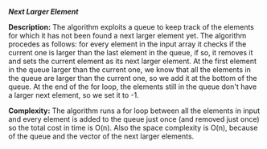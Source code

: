 <b><i>Next Larger Element</i></b>

<b>Description:</b> The algorithm exploits a queue to keep track of the elements for which it has not been found a next larger
element yet. The algorithm procedes as follows: for every element in the input array it checks if the current one is larger
than the last element in the queue, if so, it removes it and sets the current element as its next larger element.
At the first element in the queue larger than the current one, we know that all the elements in the queue are larger than the
current one, so we add it at the bottom of the queue.
At the end of the for loop, the elements still in the queue don't have a larger next element, so we set it to -1.

<b>Complexity:</b> The algorithm runs a for loop between all the elements in input and every element is added to the queue just
once (and removed just once) so the total cost in time is O(n). Also the space complexity is O(n), because of the queue and the
vector of the next larger elements.
